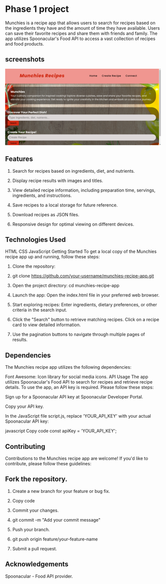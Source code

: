 # Phase 1 project

Munchies is a recipe app that allows users to search for recipes based on the ingredients they have and the amount of time they have available. Users can save their favorite recipes and share them with friends and family. The app utilizes Spoonacular's Food API to access a vast collection of recipes and food products.

## screenshots
![Alt text](<Munchies homepage.png>)



## Features
1. Search for recipes based on ingredients, diet, and nutrients.

2. Display recipe results with images and titles.

3. View detailed recipe information, including preparation time, servings, ingredients, and instructions.

4. Save recipes to a local storage for future reference.

5. Download recipes as JSON files.

6. Responsive design for optimal viewing on different devices.

## Technologies Used
   HTML
   CSS
   JavaScript
Getting Started
To get a local copy of the Munchies recipe app up and running, follow these steps:

1. Clone the repository:

2. git clone https://github.com/your-username/munchies-recipe-app.git

3. Open the project directory:
   cd munchies-recipe-app

4. Launch the app:
Open the index.html file in your preferred web browser.

5. Start exploring recipes:
Enter ingredients, dietary preferences, or other criteria in the search input.

5. Click the "Search" button to retrieve matching recipes.
Click on a recipe card to view detailed information.

6. Use the pagination buttons to navigate through multiple pages of results.

## Dependencies
The Munchies recipe app utilizes the following dependencies:

Font Awesome: Icon library for social media icons.
API Usage
The app utilizes Spoonacular's Food API to search for recipes and retrieve recipe details. To use the app, an API key is required. Please follow these steps:

Sign up for a Spoonacular API key at Spoonacular Developer Portal.

Copy your API key.

In the JavaScript file script.js, replace 'YOUR_API_KEY' with your actual Spoonacular API key:

javascript
Copy code
const apiKey = 'YOUR_API_KEY';

## Contributing
Contributions to the Munchies recipe app are welcome! If you'd like to contribute, please follow these guidelines:

## Fork the repository.

1. Create a new branch for your feature or bug fix.

2. Copy code

3. Commit your changes.

4. git commit -m "Add your commit message"

5. Push your branch.

6. git push origin feature/your-feature-name

7. Submit a pull request.

## Acknowledgements
Spoonacular - Food API provider.


